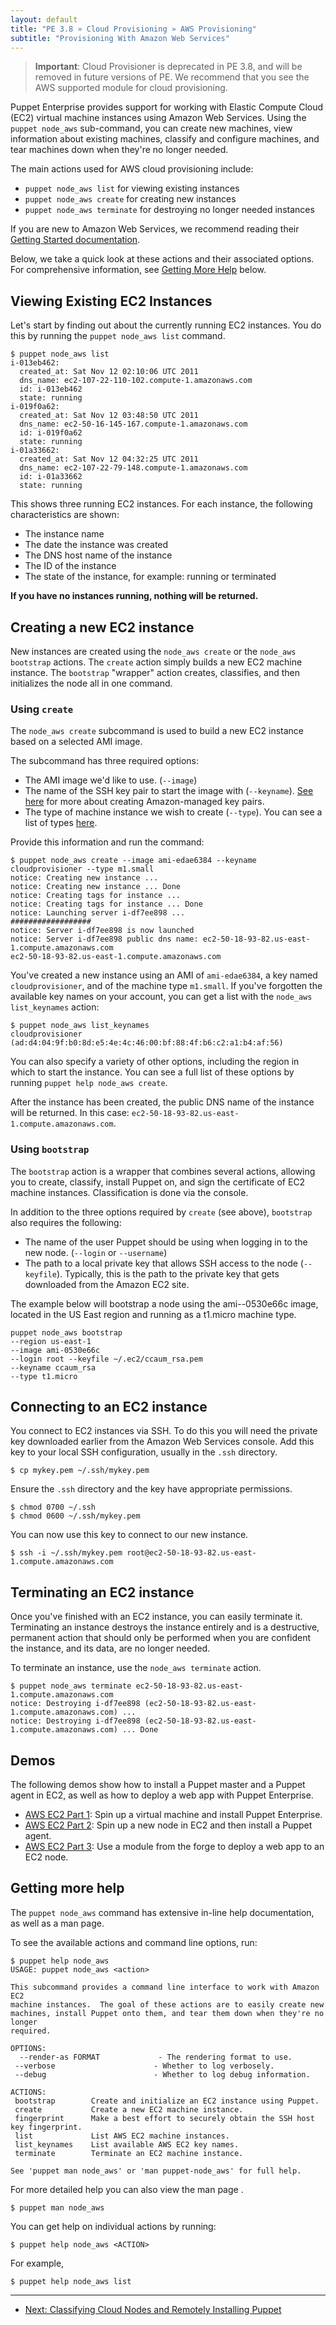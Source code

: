 ```yaml
---
layout: default
title: "PE 3.8 » Cloud Provisioning » AWS Provisioning"
subtitle: "Provisioning With Amazon Web Services"
---
```


>**Important**: Cloud Provisioner is deprecated in PE 3.8, and will be removed in future versions of PE. We recommend that you see the AWS supported module for cloud provisioning.

Puppet Enterprise provides support for working with Elastic Compute Cloud (EC2) virtual machine instances using Amazon Web Services. Using the `puppet node_aws` sub-command, you can create new machines, view information about existing machines, classify and configure machines, and tear machines down when they're no longer needed.

The main actions used for AWS cloud provisioning include:

*  `puppet node_aws list` for viewing existing instances
*  `puppet node_aws create` for creating new instances
*  `puppet node_aws terminate` for destroying no longer needed instances

If you are new to Amazon Web Services, we recommend reading their [Getting Started
documentation](http://docs.amazonwebservices.com/AWSEC2/latest/GettingStartedGuide/).

Below, we take a quick look at these actions and their associated options. For comprehensive information, see [Getting More Help](#getting-more-help) below.

Viewing Existing EC2 Instances
-----

Let's start by finding out about the currently running EC2 instances.  You do this by running the `puppet node_aws list` command.

    $ puppet node_aws list
    i-013eb462:
      created_at: Sat Nov 12 02:10:06 UTC 2011
      dns_name: ec2-107-22-110-102.compute-1.amazonaws.com
      id: i-013eb462
      state: running
    i-019f0a62:
      created_at: Sat Nov 12 03:48:50 UTC 2011
      dns_name: ec2-50-16-145-167.compute-1.amazonaws.com
      id: i-019f0a62
      state: running
    i-01a33662:
      created_at: Sat Nov 12 04:32:25 UTC 2011
      dns_name: ec2-107-22-79-148.compute-1.amazonaws.com
      id: i-01a33662
      state: running

This shows three running EC2 instances. For each instance, the following characteristics are shown:

- The instance name
- The date the instance was created
- The DNS host name of the instance
- The ID of the instance
- The state of the instance, for example: running or terminated

**If you have no instances running, nothing will be returned.**

Creating a new EC2 instance
-----

New instances are created using the `node_aws create` or the `node_aws bootstrap` actions. The `create` action simply builds a new EC2 machine instance. The `bootstrap` "wrapper" action creates, classifies, and then initializes the node all in one command.

### Using `create`

The `node_aws create` subcommand is used to build a new EC2 instance based on a selected AMI image.

The subcommand has three required options:

- The AMI image we'd like to use. (`--image`)
- The name of the SSH key pair to start the image with (`--keyname`). [See here](./cloudprovisioner_configuring.html#additional-aws-configuration) for more about creating Amazon-managed key pairs.
- The type of machine instance we wish to create (`--type`). You can see a list of types [here](http://aws.amazon.com/ec2/instance-types/).

Provide this information and run the command:

    $ puppet node_aws create --image ami-edae6384 --keyname cloudprovisioner --type m1.small
    notice: Creating new instance ...
    notice: Creating new instance ... Done
    notice: Creating tags for instance ...
    notice: Creating tags for instance ... Done
    notice: Launching server i-df7ee898 ...
    ##################
    notice: Server i-df7ee898 is now launched
    notice: Server i-df7ee898 public dns name: ec2-50-18-93-82.us-east-1.compute.amazonaws.com
    ec2-50-18-93-82.us-east-1.compute.amazonaws.com

You've created a new instance using an AMI of `ami-edae6384`, a key named
`cloudprovisioner`, and of the machine type `m1.small`. If you've forgotten the
available key names on your account, you can get a list with the `node_aws list_keynames` action:

    $ puppet node_aws list_keynames
    cloudprovisioner (ad:d4:04:9f:b0:8d:e5:4e:4c:46:00:bf:88:4f:b6:c2:a1:b4:af:56)

You can also specify a variety of other options, including the
region in which to start the instance. You can see a full list of these options
by running `puppet help node_aws create`.

After the instance has been created, the public DNS name of the instance will be returned. In this case: `ec2-50-18-93-82.us-east-1.compute.amazonaws.com`.

### Using `bootstrap`

The `bootstrap` action is a wrapper that combines several actions, allowing you to create, classify, install Puppet on, and sign the certificate of EC2 machine instances. Classification is done via the console.

In addition to the three options required by `create` (see above), `bootstrap` also requires the following:

- The name of the user Puppet should be using when logging in to the new node.  (`--login` or `--username`)
-  The path to a local private key that allows SSH access to the node (`--keyfile`). Typically, this is the path to the private key that gets downloaded from the Amazon EC2 site.

The example below will bootstrap a node using the ami--0530e66c image, located in the US East region and running as a t1.micro machine type.

    puppet node_aws bootstrap
    --region us-east-1
    --image ami-0530e66c
    --login root --keyfile ~/.ec2/ccaum_rsa.pem
    --keyname ccaum_rsa
    --type t1.micro


Connecting to an EC2 instance
-----

You connect to EC2 instances via SSH. To do
this you will need the private key downloaded earlier from the Amazon Web Services
console. Add this key to your local SSH configuration, usually in the `.ssh`
directory.

    $ cp mykey.pem ~/.ssh/mykey.pem

Ensure the `.ssh` directory and the key have appropriate permissions.

    $ chmod 0700 ~/.ssh
    $ chmod 0600 ~/.ssh/mykey.pem

You can now use this key to connect to our new instance.

    $ ssh -i ~/.ssh/mykey.pem root@ec2-50-18-93-82.us-east-1.compute.amazonaws.com

Terminating an EC2 instance
-----

Once you've finished with an EC2 instance, you can easily terminate it.
Terminating an instance destroys the instance entirely and is a destructive, permanent
action that should only be performed when you are confident the instance, and its data, are no longer needed.

To terminate an instance, use the `node_aws terminate` action.

    $ puppet node_aws terminate ec2-50-18-93-82.us-east-1.compute.amazonaws.com
    notice: Destroying i-df7ee898 (ec2-50-18-93-82.us-east-1.compute.amazonaws.com) ...
    notice: Destroying i-df7ee898 (ec2-50-18-93-82.us-east-1.compute.amazonaws.com) ... Done


Demos
-------

The following demos show how to install a Puppet master and a Puppet agent in EC2, as well as how to deploy a web app with Puppet Enterprise.

* [AWS EC2 Part 1](https://www.youtube.com/watch?v=Drl35Bpc6OE): Spin up a virtual machine and install Puppet Enterprise.
* [AWS EC2 Part 2](https://www.youtube.com/watch?v=_Cq-dzR3-v4): Spin up a new node in EC2 and then install a Puppet agent.
* [AWS EC2 Part 3](https://www.youtube.com/watch?v=ujWAKU1vYn4): Use a module from the forge to deploy a web app to an EC2 node.

Getting more help
-----

The `puppet node_aws` command has extensive in-line help documentation, as well as a man page.

To see the available actions and command line options, run:

    $ puppet help node_aws
    USAGE: puppet node_aws <action>

    This subcommand provides a command line interface to work with Amazon EC2
    machine instances.  The goal of these actions are to easily create new
    machines, install Puppet onto them, and tear them down when they're no longer
    required.

    OPTIONS:
      --render-as FORMAT             - The rendering format to use.
     --verbose                      - Whether to log verbosely.
     --debug                        - Whether to log debug information.

    ACTIONS:
     bootstrap        Create and initialize an EC2 instance using Puppet.
     create           Create a new EC2 machine instance.
     fingerprint      Make a best effort to securely obtain the SSH host key fingerprint.
     list             List AWS EC2 machine instances.
     list_keynames    List available AWS EC2 key names.
     terminate        Terminate an EC2 machine instance.

    See 'puppet man node_aws' or 'man puppet-node_aws' for full help.

For more detailed help you can also view the man page .

    $ puppet man node_aws

You can get help on individual actions by running:

    $ puppet help node_aws <ACTION>

For example,

    $ puppet help node_aws list



* * *

- [Next: Classifying Cloud Nodes and Remotely Installing Puppet](./cloudprovisioner_classifying_installing.html)

